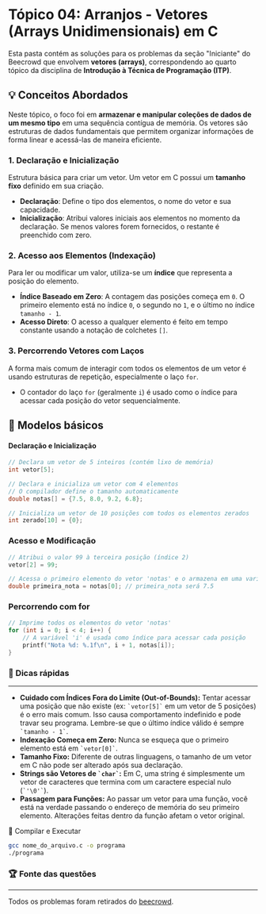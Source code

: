 # Tópico 04: Arranjos - Vetores (Arrays Unidimensionais) em C

Esta pasta contém as soluções para os problemas da seção "Iniciante" do Beecrowd que envolvem **vetores (arrays)**, correspondendo ao quarto tópico da disciplina de **Introdução à Técnica de Programação (ITP)**.

💡 Conceitos Abordados
---

Neste tópico, o foco foi em **armazenar e manipular coleções de dados de um mesmo tipo** em uma sequência contígua de memória. Os vetores são estruturas de dados fundamentais que permitem organizar informações de forma linear e acessá-las de maneira eficiente.

### 1. Declaração e Inicialização

Estrutura básica para criar um vetor. Um vetor em C possui um **tamanho fixo** definido em sua criação.
* **Declaração**: Define o tipo dos elementos, o nome do vetor e sua capacidade.
* **Inicialização**: Atribui valores iniciais aos elementos no momento da declaração. Se menos valores forem fornecidos, o restante é preenchido com zero.

### 2. Acesso aos Elementos (Indexação)

Para ler ou modificar um valor, utiliza-se um **índice** que representa a posição do elemento.
* **Índice Baseado em Zero**: A contagem das posições começa em `0`. O primeiro elemento está no índice `0`, o segundo no `1`, e o último no índice `tamanho - 1`.
* **Acesso Direto**: O acesso a qualquer elemento é feito em tempo constante usando a notação de colchetes `[]`.

### 3. Percorrendo Vetores com Laços

A forma mais comum de interagir com todos os elementos de um vetor é usando estruturas de repetição, especialmente o laço `for`.
* O contador do laço `for` (geralmente `i`) é usado como o índice para acessar cada posição do vetor sequencialmente.

🧩 Modelos básicos
---

#### Declaração e Inicialização
```c
// Declara um vetor de 5 inteiros (contém lixo de memória)
int vetor[5];

// Declara e inicializa um vetor com 4 elementos
// O compilador define o tamanho automaticamente
double notas[] = {7.5, 8.0, 9.2, 6.8};

// Inicializa um vetor de 10 posições com todos os elementos zerados
int zerado[10] = {0};
```
### Acesso e Modificação
```c
// Atribui o valor 99 à terceira posição (índice 2)
vetor[2] = 99;

// Acessa o primeiro elemento do vetor 'notas' e o armazena em uma variável
double primeira_nota = notas[0]; // primeira_nota será 7.5
```
### Percorrendo com for
```c
// Imprime todos os elementos do vetor 'notas'
for (int i = 0; i < 4; i++) {
    // A variável 'i' é usada como índice para acessar cada posição
    printf("Nota %d: %.1f\n", i + 1, notas[i]);
}
```
### 🧠 Dicas rápidas
---
* **Cuidado com Índices Fora do Limite (Out-of-Bounds):** Tentar acessar uma posição que não existe (ex: `` `vetor[5]` `` em um vetor de 5 posições) é o erro mais comum. Isso causa comportamento indefinido e pode travar seu programa. Lembre-se que o último índice válido é sempre `` `tamanho - 1` ``.
* **Indexação Começa em Zero:** Nunca se esqueça que o primeiro elemento está em `` `vetor[0]` ``.
* **Tamanho Fixo:** Diferente de outras linguagens, o tamanho de um vetor em C não pode ser alterado após sua declaração.
* **Strings são Vetores de `` `char` ``:** Em C, uma string é simplesmente um vetor de caracteres que termina com um caractere especial nulo (`` `'\0'` ``).
* **Passagem para Funções:** Ao passar um vetor para uma função, você está na verdade passando o endereço de memória do seu primeiro elemento. Alterações feitas dentro da função afetam o vetor original.
  
🚀 Compilar e Executar
```bash
gcc nome_do_arquivo.c -o programa
./programa
```

### 🏆 Fonte das questões
---
Todos os problemas foram retirados do [beecrowd](https://www.beecrowd.com.br/).



